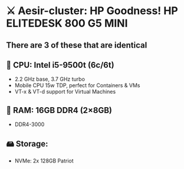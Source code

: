 # ⚔️ Aesir-cluster: HP Goodness! HP ELITEDESK 800 G5 MINI

## There are 3 of these that are identical

## 🧠 CPU: Intel i5-9500t (6c/6t)
- 2.2 GHz base, 3.7 GHz turbo
- Mobile CPU 15w TDP, perfect for Containers & VMs
- VT-x & VT-d support for Virtual Machines

## 🧠 RAM: 16GB DDR4 (2×8GB)
- DDR4-3000

## 🖴 Storage:
- NVMe: 2x 128GB Patriot